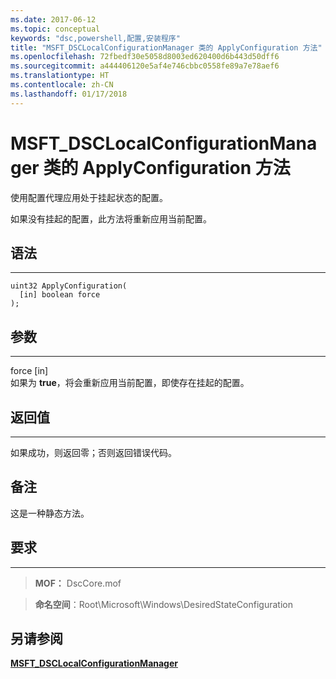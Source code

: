 ```yaml
---
ms.date: 2017-06-12
ms.topic: conceptual
keywords: "dsc,powershell,配置,安装程序"
title: "MSFT_DSCLocalConfigurationManager 类的 ApplyConfiguration 方法"
ms.openlocfilehash: 72fbedf30e5058d8003ed620400d6b443d50dff6
ms.sourcegitcommit: a444406120e5af4e746cbbc0558fe89a7e78aef6
ms.translationtype: HT
ms.contentlocale: zh-CN
ms.lasthandoff: 01/17/2018
---
```

# <a name="applyconfiguration-method-of-the-msftdsclocalconfigurationmanager-class"></a>MSFT_DSCLocalConfigurationManager 类的 ApplyConfiguration 方法

使用配置代理应用处于挂起状态的配置。 

如果没有挂起的配置，此方法将重新应用当前配置。


## <a name="syntax"></a>语法
------

```mof
uint32 ApplyConfiguration(
  [in] boolean force
);
```

## <a name="parameters"></a>参数
----------

force \[in\]  
如果为 **true**，将会重新应用当前配置，即使存在挂起的配置。

## <a name="return-value"></a>返回值
------------

如果成功，则返回零；否则返回错误代码。

## <a name="remarks"></a>备注

这是一种静态方法。

## <a name="requirements"></a>要求
------------
>**MOF：** DscCore.mof

>**命名空间**：Root\Microsoft\Windows\DesiredStateConfiguration


## <a name="see-also"></a>另请参阅


[**MSFT_DSCLocalConfigurationManager**](msft-dsclocalconfigurationmanager.md)

 

 




